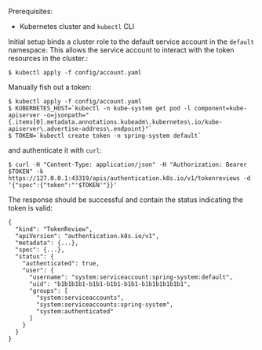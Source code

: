 Prerequisites:

* Kubernetes cluster and `kubectl` CLI

Initial setup binds a cluster role to the default service account in the `default` namespace. This allows the service account to interact with the token resources in the cluster.:

```
$ kubectl apply -f config/account.yaml
```

Manually fish out a token:

```
$ kubectl apply -f config/account.yaml
$ KUBERNETES_HOST=`kubectl -n kube-system get pod -l component=kube-apiserver -o=jsonpath="{.items[0].metadata.annotations.kubeadm\.kubernetes\.io/kube-apiserver\.advertise-address\.endpoint}"`
$ TOKEN=`kubectl create token -n spring-system default`
```

and authenticate it with `curl`:

```
$ curl -H "Content-Type: application/json" -H "Authorization: Bearer $TOKEN" -k https://127.0.0.1:43319/apis/authentication.k8s.io/v1/tokenreviews -d '{"spec":{"token":"'$TOKEN'"}}'
```

The response should be successful and contain the status indicating the token is valid:

```
{
  "kind": "TokenReview",
  "apiVersion": "authentication.k8s.io/v1",
  "metadata": {...},
  "spec": {...},
  "status": {
    "authenticated": true,
    "user": {
      "username": "system:serviceaccount:spring-system:default",
      "uid": "b1b1b1b1-b1b1-b1b1-b1b1-b1b1b1b1b1b1",
      "groups": [
        "system:serviceaccounts",
        "system:serviceaccounts:spring-system",
        "system:authenticated"
      ]
    }
  }
}
```